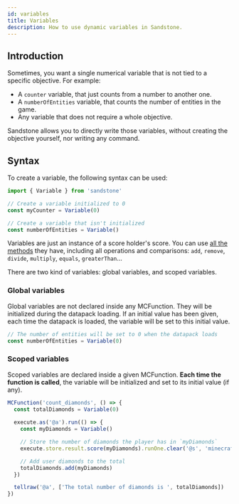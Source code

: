 ```yaml
---
id: variables
title: Variables
description: How to use dynamic variables in Sandstone.
---
```


## Introduction

Sometimes, you want a single numerical variable that is not tied to a specific objective. For example:
- A `counter` variable, that just counts from a number to another one.
- A `numberOfEntities` variable, that counts the number of entities in the game.
- Any variable that does not require a whole objective.

Sandstone allows you to directly write those variables, without creating the objective yourself, nor writing any command.

## Syntax

To create a variable, the following syntax can be used:
```ts
import { Variable } from 'sandstone'

// Create a variable initialized to 0
const myCounter = Variable(0)

// Create a variable that isn't initialized
const numberOfEntities = Variable()
```

Variables are just an instance of a score holder's score. You can use [all the methods](objectives#scores-holders) they have, including all operations and comparisons: `add`, `remove`, `divide`, `multiply`, `equals`, `greaterThan`...

There are two kind of variables: global variables, and scoped variables.

### Global variables

Global variables are not declared inside any MCFunction. They will be initialized during the datapack loading. If an initial value has been given, each time the datapack is loaded, the variable will be set to this initial value.

```ts
// The number of entities will be set to 0 when the datapack loads
const numberOfEntities = Variable(0)
```

### Scoped variables
Scoped variables are declared inside a given MCFunction. 
**Each time the function is called**, the variable will be initialized and set to its initial value (if any).

```ts
MCFunction('count_diamonds', () => {
  const totalDiamonds = Variable(0)
  
  execute.as('@a').run(() => {
    const myDiamonds = Variable()

    // Store the number of diamonds the player has in `myDiamonds`
    execute.store.result.score(myDiamonds).runOne.clear('@s', 'minecraft:diamonds', 0)

    // Add user diamonds to the total
    totalDiamonds.add(myDiamonds)
  })

  tellraw('@a', ['The total number of diamonds is ', totalDiamonds])
})
```
